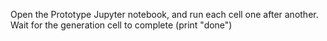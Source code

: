 Open the Prototype Jupyter notebook, and run each cell one after another. Wait for the generation cell to complete (print "done")
